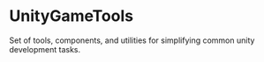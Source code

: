 # UnityGameTools
Set of tools, components, and utilities for simplifying common unity development tasks.
